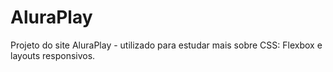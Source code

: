 # AluraPlay
Projeto do site AluraPlay - utilizado para estudar mais sobre CSS: Flexbox e layouts responsivos.
